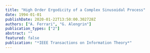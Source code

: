 ```yaml
---
title: "High Order Ergodicity of a Complex Sinusoidal Process"
date: 1994-01-01
publishDate: 2020-01-22T13:50:00.302728Z
authors: ["A. Ferrari", "G. Alengrin"]
publication_types: ["2"]
abstract: ""
featured: false
publication: "*IEEE Transactions on Information Theory*"
---
```


